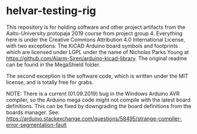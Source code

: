 # helvar-testing-rig

This repository is for holding software and other project artifacts from the Aalto-University protopaja 2019 course
from project group 4. Everything here is under the Creative Commons Attribution 4.0 International License, with two 
exceptions: The KiCAD Arduino board symbols and footprints which are licensed under LGPL under the name of 
Nicholas Parks Young at https://github.com/Alarm-Siren/arduino-kicad-library. The original readme can be found in 
the MegaShield folder.

The second exception is the software code, which is written under the MIT license, and is totally free for grabs.

NOTE: There is a current (01.09.2019) bug in the Windows Arduino AVR compiler, so the Arduino mega code might not compile
with the latest board definitions. This can be fixed by downgrading the board definitions from the boards manager. See:
https://arduino.stackexchange.com/questions/58495/strange-compiler-error-segmentation-fault
